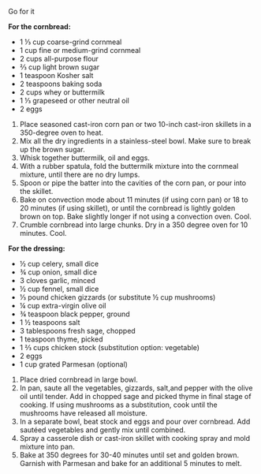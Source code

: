 Go for it

<i data-recipe="dressingcorn1 dressing1" class="fa fa-shopping-basket" aria-hidden="true"></i>

<strong>For the cornbread:</strong>
<ul>
  <li>1 ⅓ cup coarse-grind cornmeal
  <li>1 cup fine or medium-grind cornmeal
  <li>2 cups all-purpose flour
  <li>⅔ cup light brown sugar
  <li>1 teaspoon Kosher salt
  <li>2 teaspoons baking soda
  <li>2 cups whey or buttermilk
  <li>1 ⅓ grapeseed or other neutral oil
  <li>2 eggs
</ul>

<ol>
  <li>Place seasoned cast-iron corn pan or two 10-inch cast-iron skillets in a 350-degree oven to heat.
  <li>Mix all the dry ingredients in a stainless-steel bowl. Make sure to break up the brown sugar.
  <li>Whisk together buttermilk, oil and eggs.
  <li>With a rubber spatula, fold the buttermilk mixture into the cornmeal mixture, until there are no dry lumps.
  <li>Spoon or pipe the batter into the cavities of the corn pan, or pour into the skillet.
  <li>Bake on convection mode about 11 minutes (if using corn pan) or 18 to 20 minutes (if using skillet), or until the cornbread is lightly golden brown on top. Bake slightly longer if not using a convection oven. Cool. 
  <li>Crumble cornbread into large chunks. Dry in a 350 degree oven for 10 minutes. Cool. 
</ol>

<strong>For the dressing:</strong>
<ul>
  <li>½ cup celery, small dice
  <li>¾ cup onion, small dice
  <li>3 cloves garlic, minced
  <li>½ cup fennel, small dice
  <li>⅓ pound chicken gizzards (or substitute ½ cup mushrooms)
  <li>¼ cup extra-virgin olive oil
  <li>¾ teaspoon black pepper, ground
  <li>1 ½ teaspoons salt
  <li>3 tablespoons fresh sage, chopped
  <li>1 teaspoon thyme, picked
  <li>1 ⅔ cups chicken stock (substitution option: vegetable) 
  <li>2 eggs
  <li>1 cup grated Parmesan (optional)
</ul>

<ol>
  <li>Place dried cornbread in large bowl.
  <li>In pan, saute all the vegetables, gizzards, salt,and pepper with the olive oil until tender. Add in chopped sage and picked thyme in final stage of cooking. If using mushrooms as a substitution, cook until the mushrooms have released all moisture. 
  <li>In a separate bowl, beat stock and eggs and pour over cornbread. Add sautéed vegetables and gently mix until combined.
  <li>Spray a casserole dish or cast-iron skillet with cooking spray and mold mixture into pan.
  <li>Bake at 350 degrees for 30-40 minutes until set and golden brown. Garnish with Parmesan and bake for an additional 5 minutes to melt. 
</ol>
